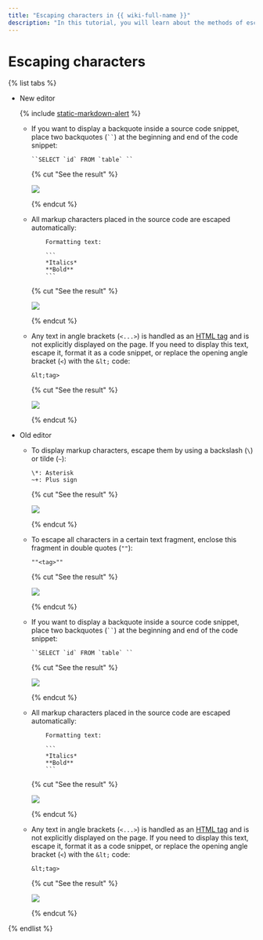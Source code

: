 ```yaml
---
title: "Escaping characters in {{ wiki-full-name }}"
description: "In this tutorial, you will learn about the methods of escaping characters in your text."
---
```


# Escaping characters

{% list tabs %}

- New editor

   {% include [static-markdown-alert](../../_includes/wiki/static-markdown-alert.md) %}

   * If you want to display a backquote inside a source code snippet, place two backquotes (` `` `) at the beginning and end of the code snippet:

      ```
      ``SELECT `id` FROM `table` ``
      ```

      {% cut "See the result" %}

      ![](../../_assets/wiki/escape-backtick.png)

      {% endcut %}

   * All markup characters placed in the source code are escaped automatically:

      ```
          Formatting text:

          ```
          *Italics*
          **Bold**
          ```

      ```

      {% cut "See the result" %}

      ![](../../_assets/wiki/escape-codeblock.png)

      {% endcut %}

   * Any text in angle brackets (`<...>`) is handled as an [HTML tag](html-code.md) and is not explicitly displayed on the page. If you need to display this text, escape it, format it as a code snippet, or replace the opening angle bracket (`<`) with the `&lt;` code:

      ```
      &lt;tag>
      ```

      {% cut "See the result" %}

      ![](../../_assets/wiki/escape-tag.png)

      {% endcut %}

- Old editor

   * To display markup characters, escape them by using a backslash (`\`) or tilde (`~`):

      ```
      \*: Asterisk
      ~+: Plus sign
      ```

      {% cut "See the result" %}

      ![](../../_assets/wiki/escape-symbols.png)

      {% endcut %}

   * To escape all characters in a certain text fragment, enclose this fragment in double quotes (`""`):

      ```
      ""<tag>""
      ```

      {% cut "See the result" %}

      ![](../../_assets/wiki/escape-tag.png)

      {% endcut %}

   * If you want to display a backquote inside a source code snippet, place two backquotes (` `` `) at the beginning and end of the code snippet:

      ```
      ``SELECT `id` FROM `table` ``
      ```

      {% cut "See the result" %}

      ![](../../_assets/wiki/escape-backtick.png)

      {% endcut %}

   * All markup characters placed in the source code are escaped automatically:

      ```
          Formatting text:

          ```
          *Italics*
          **Bold**
          ```

      ```
      {% cut "See the result" %}

      ![](../../_assets/wiki/escape-codeblock.png)

      {% endcut %}

   * Any text in angle brackets (`<...>`) is handled as an [HTML tag](html-code.md) and is not explicitly displayed on the page. If you need to display this text, escape it, format it as a code snippet, or replace the opening angle bracket (`<`) with the `&lt;` code:

      ```
      &lt;tag>
      ```

      {% cut "See the result" %}

      ![](../../_assets/wiki/escape-tag.png)

      {% endcut %}

{% endlist %}
